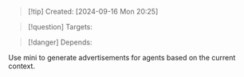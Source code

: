 
>[!tip] Created: [2024-09-16 Mon 20:25]

>[!question] Targets: 

>[!danger] Depends: 

Use mini to generate advertisements for agents based on the current context.